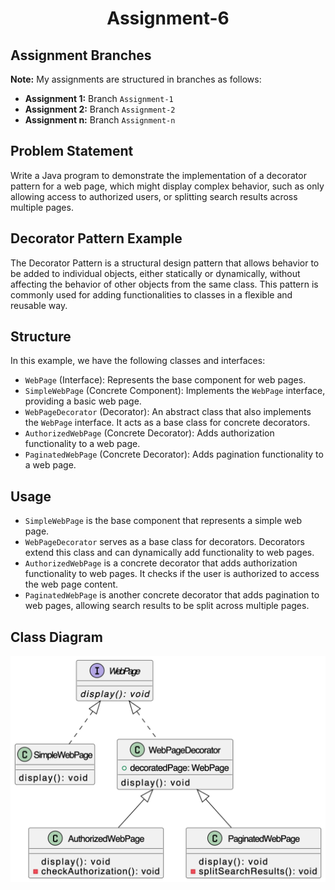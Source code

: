 
<h1 align="center">Assignment-6</h1>

## Assignment Branches
**Note:** My assignments are structured in branches as follows:
- **Assignment 1:** Branch `Assignment-1`
- **Assignment 2:** Branch `Assignment-2`
- **Assignment n:** Branch `Assignment-n`

## Problem Statement
Write a Java program to demonstrate the implementation of a decorator pattern for a web page, which might display complex behavior, such as only allowing access to authorized users, or splitting search results across multiple pages.

## Decorator Pattern Example

The Decorator Pattern is a structural design pattern that allows behavior to be added to individual objects, either statically or dynamically, without affecting the behavior of other objects from the same class. This pattern is commonly used for adding functionalities to classes in a flexible and reusable way.

## Structure

In this example, we have the following classes and interfaces:

- `WebPage` (Interface): Represents the base component for web pages.
- `SimpleWebPage` (Concrete Component): Implements the `WebPage` interface, providing a basic web page.
- `WebPageDecorator` (Decorator): An abstract class that also implements the `WebPage` interface. It acts as a base class for concrete decorators.
- `AuthorizedWebPage` (Concrete Decorator): Adds authorization functionality to a web page.
- `PaginatedWebPage` (Concrete Decorator): Adds pagination functionality to a web page.

## Usage

- `SimpleWebPage` is the base component that represents a simple web page.
- `WebPageDecorator` serves as a base class for decorators. Decorators extend this class and can dynamically add functionality to web pages.
- `AuthorizedWebPage` is a concrete decorator that adds authorization functionality to web pages. It checks if the user is authorized to access the web page content.
- `PaginatedWebPage` is another concrete decorator that adds pagination to web pages, allowing search results to be split across multiple pages.

## Class Diagram

![Class Diagram](/images/class_diagram.png)